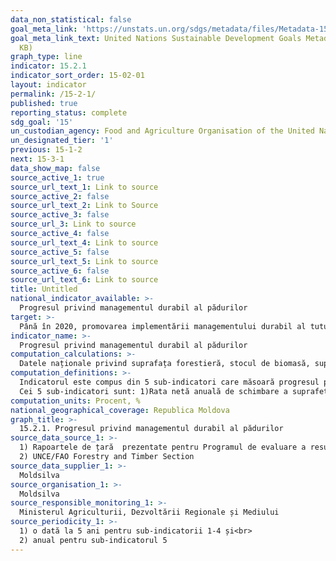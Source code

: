 ```yaml
---
data_non_statistical: false
goal_meta_link: 'https://unstats.un.org/sdgs/metadata/files/Metadata-15-02-01.pdf '
goal_meta_link_text: United Nations Sustainable Development Goals Metadata (PDF 756
  KB)
graph_type: line
indicator: 15.2.1
indicator_sort_order: 15-02-01
layout: indicator
permalink: /15-2-1/
published: true
reporting_status: complete
sdg_goal: '15'
un_custodian_agency: Food and Agriculture Organisation of the United Nations (FAO)
un_designated_tier: '1'
previous: 15-1-2
next: 15-3-1
data_show_map: false
source_active_1: true
source_url_text_1: Link to source
source_active_2: false
source_url_text_2: Link to Source
source_active_3: false
source_url_3: Link to source
source_active_4: false
source_url_text_4: Link to source
source_active_5: false
source_url_text_5: Link to source
source_active_6: false
source_url_text_6: Link to source
title: Untitled
national_indicator_available: >-
  Progresul privind managementul durabil al pădurilor
target: >-
  Până în 2020, promovarea implementării managementului durabil al tuturor tipurilor de păduri, stoparea defrișării, restabilirea pădurilor degradate și creșterea semnificativă a împăduririi și reîmpăduririi la nivel global
indicator_name: >-
  Progresul privind managementul durabil al pădurilor
computation_calculations: >-
  Datele naționale privind suprafața forestieră, stocul de biomasă, suprafața pădurilor din zonele protejate și zona forestieră în cadrul planului de gestionare sunt raportate direct de către țări către FAO pentru anii de referință prestabiliți. Pe baza datelor raportate la țară, FAO face apoi estimări la nivel de țară a ratei de schimbare netă a suprafeței forestiere folosind formula dobânzii compuse. Proporția suprafeței de pădure din aria protejată și în cadrul planului de gestionare este calculată folosind zonele raportate și suprafața oficială a terenului FAOSTAT pentru anul de referință 2015. Datele cu privire la suprafața forestieră în cadrul unui sistem de certificare de gestionare a pădurilor verificate independent sunt raportate de FAO de către birourile centrale ale schema de certificare forestieră respectivă, care ajustează în comun cifrele pentru a elimina orice contabilitate dublă.
computation_definitions: >-
  Indicatorul este compus din 5 sub-indicatori care măsoară progresul privind toate dimensiunile managementului durabil al pădurilor. Valorile de mediu ale pădurilor sunt acoperite de trei sub-indicatori concentrați pe extinderea zonei forestiere, biomasă în zona pădurii și protejarea și menținerea diversității biologice și a resurselor culturale naturale și asociate. Valorile sociale și economice ale pădurilor sunt reconciliate cu valorile de mediu prin planurile de gestionare durabilă. Sub-indicatorul oferă o calificare suplimentară pentru gestionarea suprafețelor forestiere, prin evaluarea zonelor care sunt verificate independent pentru respectarea unui set de standarde naționale sau internaționale.<br> 
  Cei 5 sub-indicatori sunt: 1)Rata netă anuală de schimbare a suprafeței forestiere; 2) Rezervele de biomasă supraterană în păduri; 3) Proporția de suprafață forestieră situată în zonele de protecție legal stabilite; 4) Proporția de suprafață forestieră în conformitate cu planul de gestionare a pădurilor pe termen lung; 5) Suprafața forestieră în cadrul sistemului de certificare de gestionare a pădurilor verificat independent
computation_units: Procent, %
national_geographical_coverage: Republica Moldova
graph_title: >-
  15.2.1. Progresul privind managementul durabil al pădurilor
source_data_source_1: >-
  1) Rapoartele de țară  prezentate pentru Programul de evaluare a resurselor forestiere globale (FRA) al FAO<br> 
  2) UNCE/FAO Forestry and Timber Section
source_data_supplier_1: >-
  Moldsilva
source_organisation_1: >-
  Moldsilva
source_responsible_monitoring_1: >-
  Ministerul Agriculturii, Dezvoltării Regionale și Mediului
source_periodicity_1: >-
  1) o dată la 5 ani pentru sub-indicatorii 1-4 și<br> 
  2) anual pentru sub-indicatorul 5
---
```

